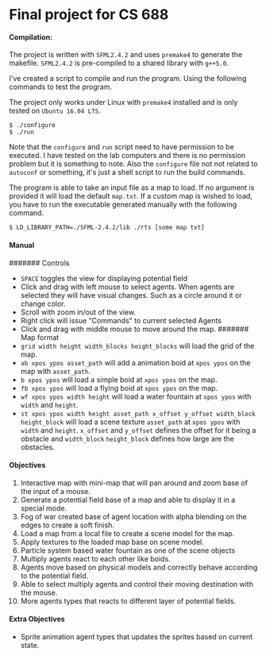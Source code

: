 # Final project for CS 688

#### Compilation:
The project is written with `SFML2.4.2` and uses `premake4` to generate the makefile. `SFML2.4.2` is pre-compiled to a shared library with `g++5.0`.  

I've created a script to compile and run the program. Using the following commands to test the program.

The project only works under Linux with `premake4` installed and is only tested on `Ubuntu 16.04 LTS`.

```
$ ./configure
$ ./run
```

Note that the `configure` and `run` script need to have permission to be executed. I have tested on the lab computers and there is no permission problem but it is something to note. Also the `configure` file not not related to `autoconf` or something, it's just a shell script to run the build commands.

The program is able to take an input file as a map to load. If no argument is provided it will load the default `map.txt`. If a custom map is wished to load, you have to run the executable generated manually with the following command.

```
$ LD_LIBRARY_PATH=./SFML-2.4.2/lib ./rts [some map txt]
```

#### Manual
####### Controls
- `SPACE` toggles the view for displaying potential field
- Click and drag with left mouse to select agents. When agents are selected they will have visual changes. Such as a circle around it or change color.
- Scroll with zoom in/out of the view.
- Right click will issue "Commands" to current selected Agents
- Click and drag with middle mouse to move around the map.
####### Map format
- `grid width height width_blocks height_blocks` will load the grid of the map.
- `ab xpos ypos asset_path` will add a animation boid at `xpos ypos` on the map with `asset_path`.
- `b xpos ypos` will load a simple boid at `xpos ypos` on the map.
- `fb xpos ypos` will load a flying boid at `xpos ypos` on the map.
- `wf xpos ypos width height` will load a water fountain at `xpos ypos` with `width` and `height`.
- `st xpos ypos width height asset_path x_offset y_offset width_block height_block` will load a scene texture `asset_path` at `xpos ypos` with `width` and `height`. `x_offset` and `y_offset` defines the offset for it being a obstacle and `width_block` `height_block` defines how large are the obstacles.

#### Objectives
1. Interactive map with mini-map that will pan around and zoom base of the input of a mouse.
2. Generate a potential field base of a map and able to display it in a special mode.
3. Fog of war created base of agent location with alpha blending on the edges to create a soft finish.
4. Load a map from a local file to create a scene model for the map.
5. Apply textures to the loaded map base on scene model.
6. Particle system based water fountain as one of the scene objects
7. Multiply agents react to each other like boids.
8. Agents move based on physical models and correctly behave according to the potential field.
9. Able to select multiply agents and control their moving destination with the mouse.
10. More agents types that reacts to different layer of potential fields.

#### Extra Objectives
- Sprite animation agent types that updates the sprites based on current state.
